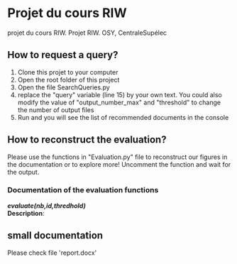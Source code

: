 # Projet du cours RIW
projet du cours RIW. Projet RIW. OSY, CentraleSupélec

## How to request a query?
1. Clone this projet to your computer
2. Open the root folder of this project
3. Open the file SearchQueries.py
4. replace the "query" variable (line 15) by your own text. You could also modify the value of "output_number_max" and "threshold" to change the number of output files
5. Run and you will see the list of recommended documents in the console

## How to reconstruct the evaluation?
Please use the functions in "Evaluation.py" file to reconstruct our figures in the documentation or to explore more!
Uncomment the function and wait for the output.
### Documentation of the evaluation functions
***evaluate(nb,id,thredhold)***  
**Description**:

## small documentation
Please check file 'report.docx'


